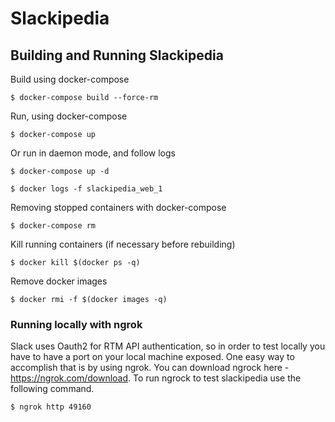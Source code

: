 # Slackipedia

## Building and Running Slackipedia

Build using docker-compose

`$ docker-compose build --force-rm`

Run, using docker-compose

`$ docker-compose up`

Or run in daemon mode, and follow logs

`$ docker-compose up -d`

`$ docker logs -f slackipedia_web_1`

Removing stopped containers with docker-compose

`$ docker-compose rm`

Kill running containers (if necessary before rebuilding)

`$ docker kill $(docker ps -q)`

Remove docker images

`$ docker rmi -f $(docker images -q)`

### Running locally with ngrok

Slack uses Oauth2 for RTM API authentication, so in order to test locally
you have to have a port on your local machine exposed. One easy way to 
accomplish that is by using ngrok. You can download ngrock here - https://ngrok.com/download.
To run ngrock to test slackipedia use the following command.

`$ ngrok http 49160`
